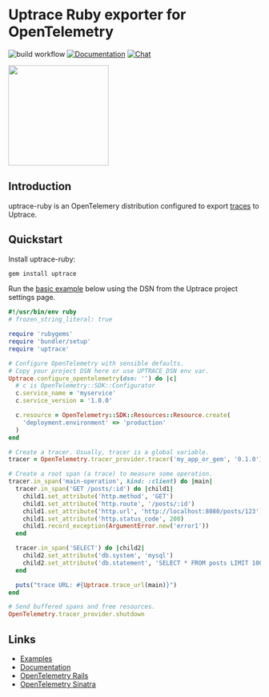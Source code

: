 # Uptrace Ruby exporter for OpenTelemetry

![build workflow](https://github.com/uptrace/uptrace-ruby/actions/workflows/build.yml/badge.svg)
[![Documentation](https://img.shields.io/badge/uptrace-documentation-informational)](https://uptrace.dev/get/opentelemetry-ruby)
[![Chat](https://img.shields.io/badge/-telegram-red?color=white&logo=telegram&logoColor=black)](https://t.me/uptrace)

<a href="https://uptrace.dev/get/opentelemetry-ruby">
  <img src="https://uptrace.dev/devicon/ruby-original.svg" height="200px" />
</a>

## Introduction

uptrace-ruby is an OpenTelemery distribution configured to export
[traces](https://uptrace.dev/opentelemetry/distributed-tracing) to Uptrace.

## Quickstart

Install uptrace-ruby:

```bash
gem install uptrace
```

Run the [basic example](example/basic) below using the DSN from the Uptrace project settings page.

```ruby
#!/usr/bin/env ruby
# frozen_string_literal: true

require 'rubygems'
require 'bundler/setup'
require 'uptrace'

# Configure OpenTelemetry with sensible defaults.
# Copy your project DSN here or use UPTRACE_DSN env var.
Uptrace.configure_opentelemetry(dsn: '') do |c|
  # c is OpenTelemetry::SDK::Configurator
  c.service_name = 'myservice'
  c.service_version = '1.0.0'

  c.resource = OpenTelemetry::SDK::Resources::Resource.create(
    'deployment.environment' => 'production'
  )
end

# Create a tracer. Usually, tracer is a global variable.
tracer = OpenTelemetry.tracer_provider.tracer('my_app_or_gem', '0.1.0')

# Create a root span (a trace) to measure some operation.
tracer.in_span('main-operation', kind: :client) do |main|
  tracer.in_span('GET /posts/:id') do |child1|
    child1.set_attribute('http.method', 'GET')
    child1.set_attribute('http.route', '/posts/:id')
    child1.set_attribute('http.url', 'http://localhost:8080/posts/123')
    child1.set_attribute('http.status_code', 200)
    child1.record_exception(ArgumentError.new('error1'))
  end

  tracer.in_span('SELECT') do |child2|
    child2.set_attribute('db.system', 'mysql')
    child2.set_attribute('db.statement', 'SELECT * FROM posts LIMIT 100')
  end

  puts("trace URL: #{Uptrace.trace_url(main)}")
end

# Send buffered spans and free resources.
OpenTelemetry.tracer_provider.shutdown
```

## Links

- [Examples](example)
- [Documentation](https://uptrace.dev/get/opentelemetry-ruby)
- [OpenTelemetry Rails](https://uptrace.dev/guides/opentelemetry-rails)
- [OpenTelemetry Sinatra](https://uptrace.dev/guides/opentelemetry-sinatra)
